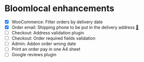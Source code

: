 # Bloomlocal enhancements

- [x] WooCommerce: Filter orders by delivery date
- [x] Order email: Shipping phone to be put in the delivery address [:baggage_claim:](https://github.com/rroble/bloomlocal/archive/0.1.1.zip)
- [ ] Checkout: Address validation plugin
- [ ] Checkout: Order required fields validation
- [ ] Admin: Addon order wrong date
- [ ] Print an order pay in one A4 sheet
- [ ] Google reviews plugin
